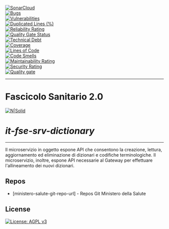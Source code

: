 [![SonarCloud](https://sonarcloud.io/images/project_badges/sonarcloud-black.svg)](https://sonarcloud.io/summary/new_code?id=it.finanze.sanita.fse2%3Asrv-dictionary-ms)
<br/>
[![Bugs](https://sonarcloud.io/api/project_badges/measure?project=it.finanze.sanita.fse2%3Asrv-dictionary-ms&metric=bugs)](https://sonarcloud.io/summary/new_code?id=it.finanze.sanita.fse2%3Asrv-dictionary-ms)
<br/>
[![Vulnerabilities](https://sonarcloud.io/api/project_badges/measure?project=it.finanze.sanita.fse2%3Asrv-dictionary-ms&metric=vulnerabilities)](https://sonarcloud.io/summary/new_code?id=it.finanze.sanita.fse2%3Asrv-dictionary-ms)
<br/>
[![Duplicated Lines (%)](https://sonarcloud.io/api/project_badges/measure?project=it.finanze.sanita.fse2%3Asrv-dictionary-ms&metric=duplicated_lines_density)](https://sonarcloud.io/summary/new_code?id=it.finanze.sanita.fse2%3Asrv-dictionary-ms)
<br/>
[![Reliability Rating](https://sonarcloud.io/api/project_badges/measure?project=it.finanze.sanita.fse2%3Asrv-dictionary-ms&metric=reliability_rating)](https://sonarcloud.io/summary/new_code?id=it.finanze.sanita.fse2%3Asrv-dictionary-ms)
<br/>
[![Quality Gate Status](https://sonarcloud.io/api/project_badges/measure?project=it.finanze.sanita.fse2%3Asrv-dictionary-ms&metric=alert_status)](https://sonarcloud.io/summary/new_code?id=it.finanze.sanita.fse2%3Asrv-dictionary-ms)
<br/>
[![Technical Debt](https://sonarcloud.io/api/project_badges/measure?project=it.finanze.sanita.fse2%3Asrv-dictionary-ms&metric=sqale_index)](https://sonarcloud.io/summary/new_code?id=it.finanze.sanita.fse2%3Asrv-dictionary-ms)
<br/>
[![Coverage](https://sonarcloud.io/api/project_badges/measure?project=it.finanze.sanita.fse2%3Asrv-dictionary-ms&metric=coverage)](https://sonarcloud.io/summary/new_code?id=it.finanze.sanita.fse2%3Asrv-dictionary-ms)
<br/>
[![Lines of Code](https://sonarcloud.io/api/project_badges/measure?project=it.finanze.sanita.fse2%3Asrv-dictionary-ms&metric=ncloc)](https://sonarcloud.io/summary/new_code?id=it.finanze.sanita.fse2%3Asrv-dictionary-ms)
<br/>
[![Code Smells](https://sonarcloud.io/api/project_badges/measure?project=it.finanze.sanita.fse2%3Asrv-dictionary-ms&metric=code_smells)](https://sonarcloud.io/summary/new_code?id=it.finanze.sanita.fse2%3Asrv-dictionary-ms)
<br/>
[![Maintainability Rating](https://sonarcloud.io/api/project_badges/measure?project=it.finanze.sanita.fse2%3Asrv-dictionary-ms&metric=sqale_rating)](https://sonarcloud.io/summary/new_code?id=it.finanze.sanita.fse2%3Asrv-dictionary-ms)
<br/>
[![Security Rating](https://sonarcloud.io/api/project_badges/measure?project=it.finanze.sanita.fse2%3Asrv-dictionary-ms&metric=security_rating)](https://sonarcloud.io/summary/new_code?id=it.finanze.sanita.fse2%3Asrv-dictionary-ms)
<br/>
[![Quality gate](https://sonarcloud.io/api/project_badges/quality_gate?project=it.finanze.sanita.fse2%3Asrv-dictionary-ms)](https://sonarcloud.io/summary/new_code?id=it.finanze.sanita.fse2%3Asrv-dictionary-ms)
<br/>

---

# Fascicolo Sanitario 2.0
[![N|Solid](https://www.sogei.it/content/dam/sogei/loghi/Sogei_logo_304.svg)](https://www.sogei.it/it/sogei-homepage.html)

# _it-fse-srv-dictionary_


---

Il microservizio in oggetto espone API che consentono la creazione, lettura, aggiornamento ed eliminazione di dizionari e codifiche terminologiche. Il microservizio, inoltre, espone API necessarie al Gateway per effettuare l'allineamento dei nuovi dizionari.

## Repos
- [ministero-salute-git-repo-url] - Repos Git Ministero della Salute

## License

[![License: AGPL v3](https://img.shields.io/badge/License-AGPL_v3-blue.svg)](https://www.gnu.org/licenses/agpl-3.0)